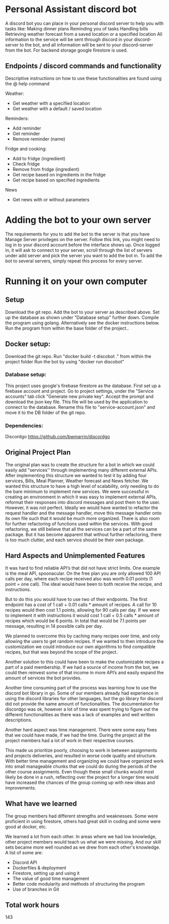 # Personal Assistant discord bot

A discord bot you can place in your personal discord server to help you with tasks like:
Making dinner plans
Reminding you of tasks
Handling bills
Retrieving weather forecast from a saved location or a specified location
All information to the service will be sent through discord in your discord-server to the bot, and all information will be sent to your discord-server from the bot. For backend storage google firestore is used.

## Endpoints / discord commands and functionality

Descriptive instructions on how to use these functionalities are found using the @<Bot> help command

Weather:
- Get weather with a specified location
- Get weather with a default / saved location

Reminders:

- Add reminder
- Get reminder
- Remove reminder (name)

Fridge and cooking:

- Add to fridge (ingredient)
- Check fridge
- Remove from fridge (ingredient)
- Get recipe based on ingredients in the fridge
- Get recipe based on specified ingredients

News
- Get news with or without parameters

# Adding the bot to your own server

The requirements for you to add the bot to the server is that you have Manage Server privileges on the server.
Follow this link, you might need to log in to your discord account before the interface shows up. Once logged in, it will ask to connect to your server, scroll through the list of servers under add server and pick the server you want to add the bot in.
To add the bot to several servers, simply repeat this process for every server.

# Running it on your own computer

## Setup
Download the git repo.
Add the bot to your server as described above.
Set up the database as shown under "Database setup" further down.
Compile the program using golang.
Alternatively see the docker instructions below.
Run the program from within the base folder of the project..

## Docker setup:
Download the git repo.
Run "docker build -t discobot ." from within the project folder
Run the bot by using "docker run discobot"

### Database setup:
This project uses google's firebase firestore as the database. First set up a firebase account and project. Go to project settings, under the "Service accounts" tab click "Generate new private key". Accept the prompt and download the json key file. This file will be used by the application to connect to the database. Rename this file to "service-account.json" and move it to the DB folder of the git repo.

### Dependencies:
Discordgo https://github.com/bwmarrin/discordgo

## Original Project Plan
The original plan was to create the structure for a bot in which we could easily add "services'' through implementing many different external APIs. After implementing this structure we wanted to test it by adding four services, Bills, Meal Planner, Weather forecast and News fetcher. We wanted this structure to have a high level of scalability, only needing to do the bare minimum to implement new services.
We were successful in creating an environment in which it was easy to implement external APIs, reformat their responses into discord messages and post them to the user. However, it was not perfect.
Ideally we would have wanted to refactor the request handler and the message handler, move this message handler onto its own file such that it would be much more organized. There is also room for further refactoring of functions used within the services. With good refactoring, we still believe that all the services can be a part of the same package. But it has become apparent that without further refactoring, there is too much clutter, and each service should be their own package.
## Hard Aspects and Unimplemented Features
It was hard to find reliable API’s that did not have strict limits. One example is the meal API, spoonacular. On the free plan you are only allowed 100 API calls per day, where each recipe received also was worth 0.01 points (1 point = one call). The ideal would have been to both receive the recipe, and instructions. 

But to do this you would have to use two of their endpoints. The first endpoint has a cost of 1 call + 0.01 calls * amount of recipes. A call for 10 recipes would then cost 1.1 points, allowing for 90 calls per day. If we were to implement it with instructions it would cost 
1 call + 0.5 calls * amount of recipes  which would be 6 points. In total that would be 7.1 points per message, resulting in 14 possible calls per day. 

We planned to overcome this by caching many recipes over time, and only allowing the users to get random recipes. If we wanted to then introduce the customization we could introduce our own algorithms to find compatible recipes, but that was beyond the scope of the project.

Another solution to this could have been to make the customizable recipes a part of a paid membership. If we had a source of income from the bot, we could then reinvest some of that income in more API’s and easily expand the amount of services the bot provides.

Another time consuming part of the process was learning how to use the discord bot library in go. Some of our members already had experience in using the discord libraries for other languages, but the go library for discord did not provide the same amount of functionalities. 
The documentation for discordgo was ok, however a lot of time was spent trying to figure out the different functionalities as there was a lack of examples and well written descriptions.

Another hard aspect was time management. There were some easy fixes that we could have made, if we had the time. During the project all the project members had a lot of work in their respective courses.

This made us prioritize poorly, choosing to work in between assignments and projects deliveries, and resulted in worse code quality and structure. With better time management and organizing we could have organized work into small manageable chunks that we could do during the periods of the other course assignments. Even though these small chunks would most likely be done in a rush, reflecting over the project for a longer time would have increased the chances of the group coming up with new ideas and improvements.


## What have we learned

The group members had different strengths and weaknesses. Some were proficient in using firestore, others had great skill in coding and some were good at docker, etc.

We learned a lot from each other. In areas where we had low knowledge, other project members would teach us what we were missing. And our skill sets became more well rounded as we drew from each other's knowledge. A list of some are:

- Discord API
- Dockerfiles & deployment
- Firestore, setting up and using it
- The value of good time management
- Better code modularity and methods of structuring the program
- Use of branches in Git





## Total work hours

143

